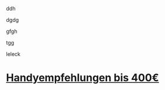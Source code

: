 ddh











dgdg




gfgh





tgg





leleck
# <a name="Handyempfehlungen" aria-hidden="true"></a>
# <a href="Handyempfehlungen-3.html">Handyempfehlungen bis 400€</a>
<!--stackedit_data:
eyJoaXN0b3J5IjpbMTE3MTkyNTUwNV19
-->
